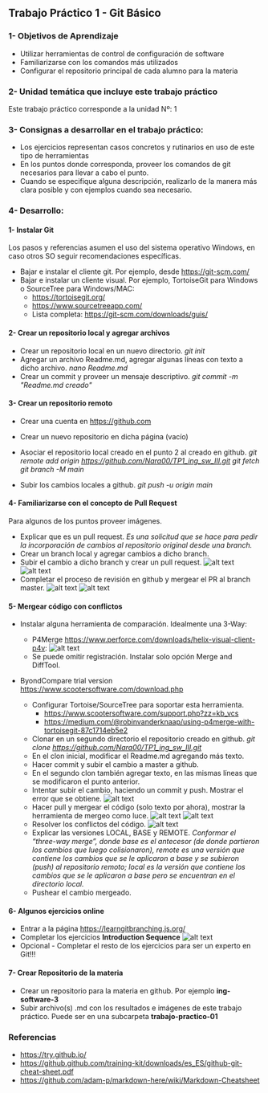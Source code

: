## Trabajo Práctico 1 - Git Básico

### 1- Objetivos de Aprendizaje
 - Utilizar herramientas de control de configuración de software
 - Familiarizarse con los comandos más utilizados
 - Configurar el repositorio principal de cada alumno para la materia

### 2- Unidad temática que incluye este trabajo práctico
Este trabajo práctico corresponde a la unidad Nº: 1

### 3- Consignas a desarrollar en el trabajo práctico:
  - Los ejercicios representan casos concretos y rutinarios en uso de este tipo de herramientas
  - En los puntos donde corresponda, proveer los comandos de git necesarios para llevar a cabo el punto.
  - Cuando se especifique alguna descripción, realizarlo de la manera más clara posible y con ejemplos cuando sea necesario.

### 4- Desarrollo:

#### 1- Instalar Git
Los pasos y referencias asumen el uso del sistema operativo Windows, en caso otros SO seguir recomendaciones específicas.

  - Bajar e instalar el cliente git. Por ejemplo, desde https://git-scm.com/
  - Bajar e instalar un cliente visual. Por ejemplo, TortoiseGit para Windows o SourceTree para Windows/MAC:
    - https://tortoisegit.org/
    - https://www.sourcetreeapp.com/
    - Lista completa: https://git-scm.com/downloads/guis/

#### 2- Crear un repositorio local y agregar archivos
  - Crear un repositorio local en un nuevo directorio.
	*git init*
  - Agregar un archivo Readme.md, agregar algunas líneas con texto a dicho archivo.
	*nano Readme.md*
  - Crear un commit y proveer un mensaje descriptivo.
	*git commit -m "Readme.md creado"*

#### 3- Crear un repositorio remoto
  - Crear una cuenta en https://github.com
  - Crear un nuevo repositorio en dicha página (vacío)
  - Asociar el repositorio local creado en el punto 2 al creado en github.
	*git remote add origin https://github.com/Nara00/TP1_ing_sw_III.git*
	*git fetch*
	*git branch -M main*

  - Subir los cambios locales a github.
	*git push -u origin main*

#### 4- Familiarizarse con el concepto de Pull Request
Para algunos de los puntos proveer imágenes.

  - Explicar que es un pull request.
	*Es una solicitud que se hace para pedir la incorporación de cambios al repositorio original desde una branch.*
  - Crear un branch local y agregar cambios a dicho branch. 
  - Subir el cambio a dicho branch y crear un pull request.
![alt text](images/cap_04.4.1.png)
![alt text](images/cap_04.4.2.png)
  - Completar el proceso de revisión en github y mergear el PR al branch master.
![alt text](images/cap_04.5.1.png)
![alt text](images/cap_04.5.2.png)

#### 5- Mergear código con conflictos
  - Instalar alguna herramienta de comparación. Idealmente una 3-Way:
    - P4Merge https://www.perforce.com/downloads/helix-visual-client-p4v:
![alt text](p4merge.png)
    - Se puede omitir registración. Instalar solo opción Merge and DiffTool.

- ByondCompare trial version https://www.scootersoftware.com/download.php
  - Configurar Tortoise/SourceTree para soportar esta herramienta.
    - https://www.scootersoftware.com/support.php?zz=kb_vcs
    - https://medium.com/@robinvanderknaap/using-p4merge-with-tortoisegit-87c1714eb5e2
  - Clonar en un segundo directorio el repositorio creado en github.
	*git clone https://github.com/Nara00/TP1_ing_sw_III.git*
  - En el clon inicial, modificar el Readme.md agregando más texto.
  - Hacer commit y subir el cambio a master a github.
  - En el segundo clon también agregar texto, en las mismas líneas que se modificaron el punto anterior.
  - Intentar subir el cambio, haciendo un commit y push. Mostrar el error que se obtiene.
![alt text](images/cap_05.7.png)
  - Hacer pull y mergear el código (solo texto por ahora), mostrar la herramienta de mergeo como luce.
![alt text](images/cap_05.8.png)
![alt text](images/cap_05.8.2.png)
  - Resolver los conflictos del código.
![alt text](images/cap_05.9.png)
  - Explicar las versiones LOCAL, BASE y REMOTE.
	*Conformar el “three-way merge”, donde base es el antecesor (de donde partieron los cambios que luego colisionaron), remote es una versión que contiene los cambios que se le aplicaron a base y se subieron (push) al repositorio remoto; local es la versión que contiene los cambios que se le aplicaron a base pero se encuentran en el directorio local.*
  - Pushear el cambio mergeado.

#### 6- Algunos ejercicios online
  - Entrar a la página https://learngitbranching.js.org/
  - Completar los ejercicios **Introduction Sequence**
![alt text](images/cap_06.2.png)
  - Opcional - Completar el resto de los ejercicios para ser un experto en Git!!!

#### 7- Crear Repositorio de la materia
  - Crear un repositorio para la materia en github. Por ejemplo **ing-software-3**
  - Subir archivo(s) .md con los resultados e imágenes de este trabajo práctico. Puede ser en una subcarpeta **trabajo-practico-01**


### Referencias

- https://try.github.io/
- https://github.github.com/training-kit/downloads/es_ES/github-git-cheat-sheet.pdf
- https://github.com/adam-p/markdown-here/wiki/Markdown-Cheatsheet

